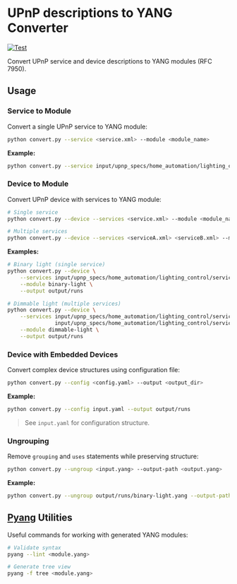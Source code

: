 # UPnP descriptions to YANG Converter

[![Test](https://github.com/pj-99/upnp-desc-to-yang/actions/workflows/test.yml/badge.svg)](https://github.com/pj-99/upnp-desc-to-yang/actions/workflows/test.yml)

Convert UPnP service and device descriptions to YANG modules (RFC 7950).

## Usage

### Service to Module
Convert a single UPnP service to YANG module:

```bash
python convert.py --service <service.xml> --module <module_name>
```

**Example:**
```bash
python convert.py --service input/upnp_specs/home_automation/lighting_control/service/SwitchPower1.xml --module switch-power
```

### Device to Module
Convert UPnP device with services to YANG module:

```bash
# Single service
python convert.py --device --services <service.xml> --module <module_name>

# Multiple services  
python convert.py --device --services <serviceA.xml> <serviceB.xml> --module <module_name>
```

**Examples:**
```bash
# Binary light (single service)
python convert.py --device \
    --services input/upnp_specs/home_automation/lighting_control/service/SwitchPower1.xml \
    --module binary-light \
    --output output/runs

# Dimmable light (multiple services)
python convert.py --device \
    --services input/upnp_specs/home_automation/lighting_control/service/Dimming1.xml \
               input/upnp_specs/home_automation/lighting_control/service/SwitchPower1.xml \
    --module dimmable-light \
    --output output/runs
```

### Device with Embedded Devices
Convert complex device structures using configuration file:

```bash
python convert.py --config <config.yaml> --output <output_dir>
```

**Example:**
```bash
python convert.py --config input.yaml --output output/runs
```

> See `input.yaml` for configuration structure.

### Ungrouping
Remove `grouping` and `uses` statements while preserving structure:

```bash
python convert.py --ungroup <input.yang> --output-path <output.yang>
```

**Example:**
```bash
python convert.py --ungroup output/runs/binary-light.yang --output-path output/runs/binary-light-ungrouped.yang
```

## [Pyang](https://github.com/mbj4668/pyang) Utilities

Useful commands for working with generated YANG modules:

```bash
# Validate syntax
pyang --lint <module.yang>

# Generate tree view
pyang -f tree <module.yang>
```
